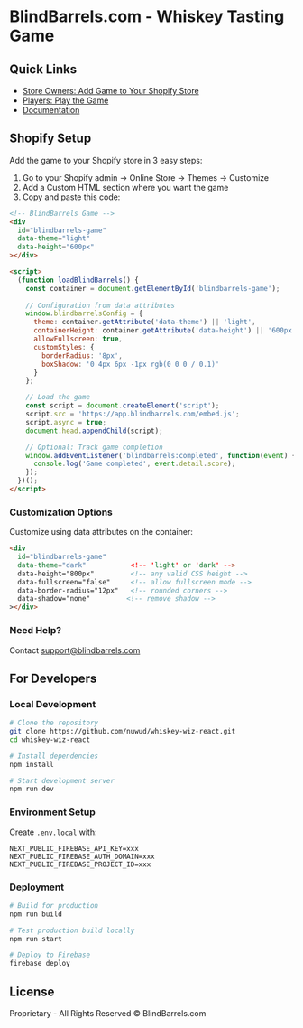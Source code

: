# BlindBarrels.com - Whiskey Tasting Game

## Quick Links
- [Store Owners: Add Game to Your Shopify Store](#shopify-setup)
- [Players: Play the Game](https://app.blindbarrels.com)
- [Documentation](docs/)

## Shopify Setup

Add the game to your Shopify store in 3 easy steps:

1. Go to your Shopify admin → Online Store → Themes → Customize
2. Add a Custom HTML section where you want the game
3. Copy and paste this code:

```html
<!-- BlindBarrels Game -->
<div 
  id="blindbarrels-game" 
  data-theme="light"
  data-height="600px"
></div>

<script>
  (function loadBlindBarrels() {
    const container = document.getElementById('blindbarrels-game');
    
    // Configuration from data attributes
    window.blindbarrelsConfig = {
      theme: container.getAttribute('data-theme') || 'light',
      containerHeight: container.getAttribute('data-height') || '600px',
      allowFullscreen: true,
      customStyles: {
        borderRadius: '8px',
        boxShadow: '0 4px 6px -1px rgb(0 0 0 / 0.1)'
      }
    };

    // Load the game
    const script = document.createElement('script');
    script.src = 'https://app.blindbarrels.com/embed.js';
    script.async = true;
    document.head.appendChild(script);

    // Optional: Track game completion
    window.addEventListener('blindbarrels:completed', function(event) {
      console.log('Game completed', event.detail.score);
    });
  })();
</script>
```

### Customization Options

Customize using data attributes on the container:

```html
<div 
  id="blindbarrels-game"
  data-theme="dark"           <!-- 'light' or 'dark' -->
  data-height="800px"         <!-- any valid CSS height -->
  data-fullscreen="false"     <!-- allow fullscreen mode -->
  data-border-radius="12px"   <!-- rounded corners -->
  data-shadow="none"         <!-- remove shadow -->
></div>
```

### Need Help?
Contact support@blindbarrels.com

## For Developers

### Local Development
```bash
# Clone the repository
git clone https://github.com/nuwud/whiskey-wiz-react.git
cd whiskey-wiz-react

# Install dependencies
npm install

# Start development server
npm run dev
```

### Environment Setup
Create `.env.local` with:
```env
NEXT_PUBLIC_FIREBASE_API_KEY=xxx
NEXT_PUBLIC_FIREBASE_AUTH_DOMAIN=xxx
NEXT_PUBLIC_FIREBASE_PROJECT_ID=xxx
```

### Deployment
```bash
# Build for production
npm run build

# Test production build locally
npm run start

# Deploy to Firebase
firebase deploy
```

## License
Proprietary - All Rights Reserved © BlindBarrels.com
</content>